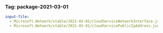 ### Tag: package-2021-03-01
```yaml $(tag) == 'package-2021-03-01'
input-file:
  - Microsoft.Network/stable/2021-03-01/cloudServiceNetworkInterface.json
  - Microsoft.Network/stable/2021-03-01/cloudServicePublicIpAddress.json
```